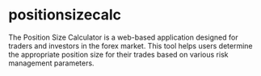 # positionsizecalc
The Position Size Calculator is a web-based application designed for traders and investors in the forex market. This tool helps users determine the appropriate position size for their trades based on various risk management parameters.
